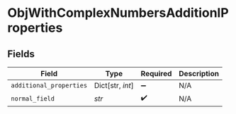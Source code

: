 # ObjWithComplexNumbersAdditionlProperties


## Fields

| Field                   | Type                    | Required                | Description             |
| ----------------------- | ----------------------- | ----------------------- | ----------------------- |
| `additional_properties` | Dict[str, *int*]        | :heavy_minus_sign:      | N/A                     |
| `normal_field`          | *str*                   | :heavy_check_mark:      | N/A                     |